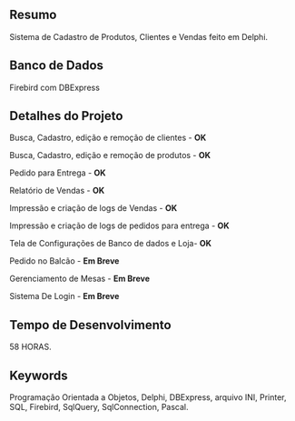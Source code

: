 ## Resumo
Sistema de Cadastro de Produtos, Clientes e Vendas feito em Delphi.
## Banco de Dados
Firebird com DBExpress
## Detalhes do Projeto
<p>Busca, Cadastro, edição e remoção de clientes - <b>OK</b></p>
<p>Busca, Cadastro, edição e remoção de produtos - <b>OK</b></p>
<p>Pedido para Entrega                           - <b>OK</b></p>
<p>Relatório de Vendas                           - <b>OK</b></p>
<p>Impressão e criação de logs de Vendas         - <b>OK</b></p>
<p>Impressão e criação de logs de pedidos para entrega - <b>OK</b></p>
<p>Tela de Configurações de Banco de dados e Loja- <b>OK</b></p>
<p>Pedido no Balcão                              - <b>Em Breve</b></p>
<p>Gerenciamento de Mesas                        - <b>Em Breve</b></p>
<p>Sistema De Login                              - <b>Em Breve</b></p>

## Tempo de Desenvolvimento
58 HORAS.

## Keywords
Programação Orientada a Objetos, Delphi, DBExpress, arquivo INI, Printer, SQL, Firebird, SqlQuery, SqlConnection, Pascal.
  

